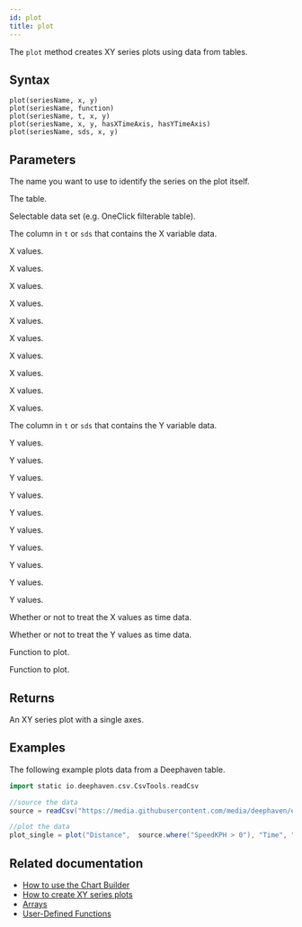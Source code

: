 ```yaml
---
id: plot
title: plot
---
```


The `plot` method creates XY series plots using data from tables.

<!--

[arrays](../query-language/types/arrays.md), and [functions](../query-language/formulas/user-defined-functions.md).

-->

## Syntax

```
plot(seriesName, x, y)
plot(seriesName, function)
plot(seriesName, t, x, y)
plot(seriesName, x, y, hasXTimeAxis, hasYTimeAxis)
plot(seriesName, sds, x, y)
```

<!--

(seriesName, [x], [y])
(seriesName, function)
-->

## Parameters

<ParamTable>
<Param name="seriesName" type="String">

The name you want to use to identify the series on the plot itself.

</Param>
<Param name="t" type="Table">

The table.

</Param>
<Param name="sds" type="SelectableDataSet">

Selectable data set (e.g. OneClick filterable table).

</Param>
<Param name="x" type="String">

The column in `t` or `sds` that contains the X variable data.

</Param>
<Param name="x" type="double[]">

X values.

</Param>
<Param name="x" type="float[]">

X values.

</Param>
<Param name="x" type="int[]">

X values.

</Param>
<Param name="x" type="long[]">

X values.

</Param>
<Param name="x" type="short[]">

X values.

</Param>
<Param name="x" type="IndexableNumericData[]">

X values.

</Param>
<Param name="x" type="DateTime[]">

X values.

</Param>
<Param name="x" type="Date[]">

X values.

</Param>
<Param name="x" type="List<T>">

X values.

</Param>
<Param name="x" type="<T>[]">

X values.

</Param>
<Param name="y" type="String">

The column in `t` or `sds` that contains the Y variable data.

</Param>
<Param name="y" type="double[]">

Y values.

</Param>
<Param name="y" type="float[]">

Y values.

</Param>
<Param name="y" type="int[]">

Y values.

</Param>
<Param name="y" type="long[]">

Y values.

</Param>
<Param name="y" type="short[]">

Y values.

</Param>
<Param name="y" type="IndexableNumericData[]">

Y values.

</Param>
<Param name="y" type="DateTime[]">

Y values.

</Param>
<Param name="y" type="Date[]">

Y values.

</Param>
<Param name="y" type="List<T>">

Y values.

</Param>
<Param name="y" type="<T>[]">

Y values.

</Param>
<Param name="hasXTimeAxis" type="boolean">

Whether or not to treat the X values as time data.

</Param>
<Param name="hasYTimeAxis" type="boolean">

Whether or not to treat the Y values as time data.

</Param>
<Param name="function" type="groovy.lang.CLosure<T>">

Function to plot.

</Param>
<Param name="function" type="DoubleUnaryOperator">

Function to plot.

</Param>
</ParamTable>

## Returns

An XY series plot with a single axes.

## Examples

The following example plots data from a Deephaven table.

```groovy order=source,plot_single default=plot_single
import static io.deephaven.csv.CsvTools.readCsv

//source the data
source = readCsv("https://media.githubusercontent.com/media/deephaven/examples/main/MetricCentury/csv/metriccentury.csv")

//plot the data
plot_single = plot("Distance",  source.where("SpeedKPH > 0"), "Time", "DistanceMeters").show()
```

<!--
The following example plots data from an [array](../query-language/types/arrays.md).

The following example plots data from a [function](../query-language/formulas/user-defined-functions.md). -->

<!--TODO: https://github.com/deephaven/deephaven.io/issues/2459 Add code examples -->

## Related documentation

- [How to use the Chart Builder](../../how-to-guides/user-interface/chart-builder.md)
- [How to create XY series plots](../../how-to-guides/plotting/xy-series.md)
- [Arrays](../query-language/types/arrays.md)
- [User-Defined Functions](../query-language/formulas/user-defined-functions.md)
